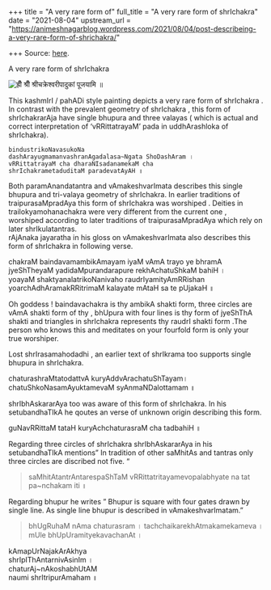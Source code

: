 +++
title = "A very rare form of"
full_title = "A very rare form of shrIchakra"
date = "2021-08-04"
upstream_url = "https://animeshnagarblog.wordpress.com/2021/08/04/post-describeing-a-very-rare-form-of-shrichakra/"

+++
Source: [here](https://animeshnagarblog.wordpress.com/2021/08/04/post-describeing-a-very-rare-form-of-shrichakra/).

A very rare form of shrIchakra



![ह्रीँ श्रीँ श्रीचक्रेश्वरीपादुकां पूजयामि
॥](https://animeshnagarblog.files.wordpress.com/2021/08/img_20210804_1228482894998123942998425.jpg)

This kashmIrI / pahADi style painting depicts a very rare form of
shrIchakra . In contrast with the prevalent geometry of shrIchakra ,
this form of shrIchakrarAja have single bhupura and three valayas (
which is actual and correct interpretation of ‘vRRittatrayaM’ pada in
uddhArashloka of shrIchakra).

``` wp-block-verse
bindustrikoNavasukoNa
dashArayugmamanvashranAgadalasa~Ngata ShoDashAram ।
vRRittatrayaM cha dharaNIsadanamekaM cha
shrIchakrametaduditaM paradevatAyAH ॥
```

Both paramAnandatantra and vAmakeshvarImata describes this single
bhupura and tri-valaya geometry of shrIchakra. In earlier traditions of
traipurasaMpradAya this form of shrIchakra was worshiped . Deities in
trailokyamohanachakra were very different from the current one ,
worshiped according to later traditions of traipurasaMpradAya which rely
on later shrIkulatantras.  
rAjAnaka jayaratha in his gloss on vAmakeshvarImata also describes this
form of shrIchakra in following verse.

chakraM baindavamambikAmayam iyaM vAmA trayo ye bhramA jyeShTheyaM
yadidaMpurandarapure rekhAchatuShkaM bahiH ।  
yoayaM shaktyanalatrikoNanivaho raudrIyamityAmRRishan  
yoarchAdhAramakRRitrimaM kalayate mAtaH sa te pUjakaH ॥

Oh goddess ! baindavachakra is thy ambikA shakti form, three circles are
vAmA shakti form of thy , bhUpura with four lines is thy form of
jyeShThA shakti and triangles in shrIchakra represents thy raudrI shakti
form .The person who knows this and meditates on your fourfold form is
only your true worshiper.

Lost shrIrasamahodadhi , an earlier text of shrIkrama too supports
single bhupura in shrIchakra.

chaturashraMtatodattvA kuryAddvArachatuShTayam।  
chatuShkoNasamAyuktamevaM syAnmaNDalottamam ॥

shrIbhAskararAya too was aware of this form of shrIchakra. In his
setubandhaTIkA he qoutes an verse of unknown origin describing this
form.

guNavRRittaM tataH kuryAchchaturasraM cha tadbahiH ॥

Regarding three circles of shrIchakra shrIbhAskararAya in his
setubandhaTIkA mentions” In tradition of other saMhitAs and tantras only
three circles are discribed not five. “

> saMhitAtantrAntarespaShTaM vRRittatritayamevopalabhyate na tat
> pa\~nchakam iti ॥

Regarding bhupur he writes ” Bhupur is square with four gates drawn by
single line. As single line bhupur is described in vAmakeshvarImatam.”

> bhUgRuhaM nAma chaturasram । tachchaikarekhAtmakamekameva । mUle
> bhUpUramityekavachanAt ।

kAmapUrNajakArAkhya  
shrIpIThAntarnivAsinIm ।  
chaturAj\~nAkoshabhUtAM  
naumi shrItripurAmaham ॥

